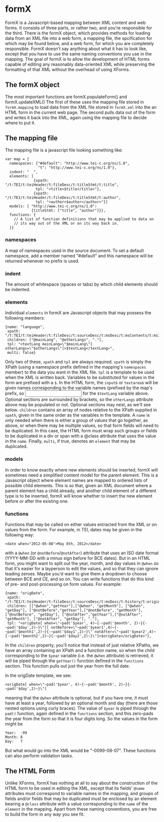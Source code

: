 formX
=====

FormX is a Javascript-based mapping between XML content and web forms.
It consists of three parts, or rather two, and you're responsible for
the third.  There is the formX object, which provides methods for
loading data from an XML file into a web form, a mapping file, the
spcification for which may be found below, and a web form, for which you
are completely responsible. FormX doesn't say anything about what it has
to look like, except that you have to use the same naming conventions
you use in the mapping. The goal of formX is to allow the development of
HTML forms capable of editing any reasonably data-oriented XML while
preserving the formatting of that XML without the overhead of using XForms.

## The formX object ##

The most important functions are
    formX.populateForm()
and
    formX.updateXML()
The first of these uses the mapping file stored in `formX.mapping` to
load data from the XML file stored in `formX.xml` into the an HTML form
in the current web page. The second pulls data out of the form and
writes it back into the XML, again using the mapping file to decide
where to put it.

## The mapping file ##

The mapping file is a javascript file looking something like:

    var map = {
      namespaces: {"#default": "http://www.tei-c.org/ns/1.0",
                   "t": "http://www.tei-c.org/ns/1.0"},
      indent: "  ",
      elements: [
                 {xpath: "/t:TEI/t:teiHeader/t:fileDesc/t:titleStmt/t:title",
                  tpl: "<title>$title</title>"},
                 {xpath: "/t:TEI/t:teiHeader/t:fileDesc/t:titleStmt/t:author",
                  tpl: "<author>$author</author>"}]
      models: { "http://www.tei-c.org/ns/1.0": 
                {titleStmt: ["title", "author"]}},
      functions: {
        // A list of function definitions that may be applied to data on
        // its way out of the XML or on its way back in.
      }}

### namespaces ###

A map of namespaces used in the source document. To set a default
namespace, add a member named "#default" and this namespace will be
returned whenever no prefix is used.

### indent ###

The amount of whitespace (spaces or tabs) by which child elements should
be indented.

### elements ###

Individual `elements` in formX are Javascript objects that may possess
the following members:

    {name: "language",
     xpath: "/t:TEI/t:teiHeader/t:fileDesc/t:sourceDesc/t:msDesc/t:msContents/t:msItem/t:textLang",
     children: ["@mainLang", "@otherLangs", "."],
     tpl: "<textLang mainLang=\"$mainLang\"[ otherLangs=\"$otherLangs\"]>$textLang</textLang>",
     multi: false}
     
Only two of these, `xpath` and `tpl` are always required. `xpath` is
simply the XPath (using a namespace prefix defined in the mapping's
`namespaces` member) to the data you want in the XML file. `tpl` is a
template to be used when the XML is written back. Variables to be
substituted for values in the form are prefixed with a `$`. In the HTML
form, the `input`s or `textarea`s will be given names corresponding to
the variable names (prefixed by the map's prefix, so
    <input name="your_prefix_textLang" type="text">
for the `$textLang` variable above. Optional
sections are surrounded by brackets, so the `otherLangs` attribute above
may be populated or not. Optional sections may nest, as we'll see below.
`children` contains an array of nodes relative to the XPath supplied in `xpath`, 
given in the same order as the variables in the template. A `name` is
only needed when there is either a group of values that go together, as
above, or when there may be multiple values, so that form fields will
need to be duplicated. In this case, the HTML form must wrap such groups
or fields to be duplicated in a div or span with a @class attribute that
uses the value in the `name`. Finally, `multi`, if true, denotes an
`element` that may be duplicated.

### models ###

In order to know exactly where new elements should be inserted, formX
will sometimes need a simplified content model for the parent element.
This is a Javascript object where element names are mapped to ordered
lists of possible child elements. This is so that, given an XML document
where a parent element has a child already, and another child element of
a different type is to be inserted, formX will know whether to insert
the new element before or after the existing one. 

### functions ###

Functions that may be called on either values extracted from the XML or
on values from the form. For example, in TEI, dates may be given in the
following way:

    <date when="2012-05-08">May 8th, 2012</date>
    
with a `@when` (or `@notBefore`/`@notAfter`) attribute that uses an ISO 
date format (YYYY-MM-DD with a minus sign before for BCE dates). But in 
an HTML form, you might want to split out the year, month, and
day values in `@when` so that it's easier for a layperson to edit the
values, and so that they can ignore leading zeroes. Maybe you'd want to
give them a dropdown to choose between BCE and CE, and so on. You can
write functions that do this kind of pre- and post-processing on form
values.  For example:

    {name: "origDate",
     xpath: "/t:TEI/t:teiHeader/t:fileDesc/t:sourceDesc/t:msDesc/t:history/t:origin/t:origDate",
     children: [["@when","getYear"],["@when", "getMonth"], ["@when", "getDay"], ["@notBefore","getYear"],["@notBefore", "getMonth"], ["@notBefore", "getDay"], ["@notAfter","getYear"],["@notAfter", "getMonth"], ["@notAfter", "getDay"], "."],
     tpl: "<origDate[ when=\"~pad('$year', 4)~{-~pad('$month', 2)~}{-~pad('$day',2)~}\"][ notBefore=\"~pad('$year1',4)~{-~pad('$month1',2)~}{-~pad('$day1',2)~}\" notAfter=\"~pad('$year2',4)~{-~pad('$month2',2)~}{-~pad('$day2',2)~}\"]>$origDate</origDate>"},

In the `children` property, you'll notice that instead of just relative
XPaths, we have an array containing an XPath and a function name, so
when the child corresponding to the `$year` variable (i.e. the `@when`
attribute) is retrieved, it will be piped through the `getYear()`
function defined in the `functions` section. This function pulls out
just the year from the full date. 

In the origDate template, we see:

    <origDate[ when=\"~pad('$year', 4)~{-~pad('$month', 2)~}{-~pad('$day',2)~}\"]

meaning that the `@when` attribute is optional, but if you have one, it
must have at least a year, followed by an optional month and day (there
are those nested options using curly braces). The value of `$year` is
piped through the `pad()` function, again defined in the `functions`
section, and this zero-pads the year from the form so that it is four
digits long. So the values in the form might be 

    Year:  -99
    Month: 8
    Day:   7
    
But what would go into the XML would be "-0099-08-07". These functions 
can also perform validation tasks.

## The HTML Form ##

Unlike XForms, formX has nothing at all to say about the construction of
the HTML form to be used in editing the XML, except that its fields'
`@name` attributes must correspond to variable names in the mapping, and
groups of fields and/or fields that may be duplicated must be enclosed by
an element bearing a `@class` attribute with a value corresponding to
the `name` of the `element` in the mapping. Apart from these naming
conventions, you are free to build the form in any way you see fit.

